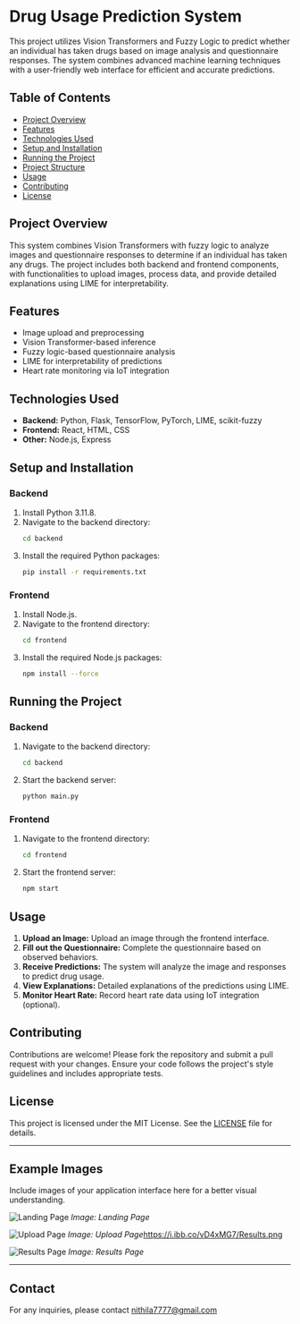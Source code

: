 # Drug Usage Prediction System

This project utilizes Vision Transformers and Fuzzy Logic to predict whether an individual has taken drugs based on image analysis and questionnaire responses. The system combines advanced machine learning techniques with a user-friendly web interface for efficient and accurate predictions.

## Table of Contents
- [Project Overview](#project-overview)
- [Features](#features)
- [Technologies Used](#technologies-used)
- [Setup and Installation](#setup-and-installation)
- [Running the Project](#running-the-project)
- [Project Structure](#project-structure)
- [Usage](#usage)
- [Contributing](#contributing)
- [License](#license)

## Project Overview
This system combines Vision Transformers with fuzzy logic to analyze images and questionnaire responses to determine if an individual has taken any drugs. The project includes both backend and frontend components, with functionalities to upload images, process data, and provide detailed explanations using LIME for interpretability.

## Features
- Image upload and preprocessing
- Vision Transformer-based inference
- Fuzzy logic-based questionnaire analysis
- LIME for interpretability of predictions
- Heart rate monitoring via IoT integration

## Technologies Used
- **Backend:** Python, Flask, TensorFlow, PyTorch, LIME, scikit-fuzzy
- **Frontend:** React, HTML, CSS
- **Other:** Node.js, Express

## Setup and Installation
### Backend
1. Install Python 3.11.8.
2. Navigate to the backend directory:
    ```bash
    cd backend
    ```
3. Install the required Python packages:
    ```bash
    pip install -r requirements.txt
    ```

### Frontend
1. Install Node.js.
2. Navigate to the frontend directory:
    ```bash
    cd frontend
    ```
3. Install the required Node.js packages:
    ```bash
    npm install --force
    ```

## Running the Project
### Backend
1. Navigate to the backend directory:
    ```bash
    cd backend
    ```
2. Start the backend server:
    ```bash
    python main.py
    ```

### Frontend
1. Navigate to the frontend directory:
    ```bash
    cd frontend
    ```
2. Start the frontend server:
    ```bash
    npm start
    ```


## Usage
1. **Upload an Image:** Upload an image through the frontend interface.
2. **Fill out the Questionnaire:** Complete the questionnaire based on observed behaviors.
3. **Receive Predictions:** The system will analyze the image and responses to predict drug usage.
4. **View Explanations:** Detailed explanations of the predictions using LIME.
5. **Monitor Heart Rate:** Record heart rate data using IoT integration (optional).

## Contributing
Contributions are welcome! Please fork the repository and submit a pull request with your changes. Ensure your code follows the project's style guidelines and includes appropriate tests.

## License
This project is licensed under the MIT License. See the [LICENSE](LICENSE) file for details.

---

## Example Images

Include images of your application interface here for a better visual understanding. 

![Landing Page](https://i.ibb.co/nkVzv86/Landing.png)
*Image: Landing Page*

![Upload Page](https://i.ibb.co/8XTRSCt/Form.png)
*Image: Upload Page*https://i.ibb.co/vD4xMG7/Results.png

![Results Page](https://i.ibb.co/vD4xMG7/Results.png)
*Image: Results Page*

---

## Contact
For any inquiries, please contact nithila7777@gmail.com

